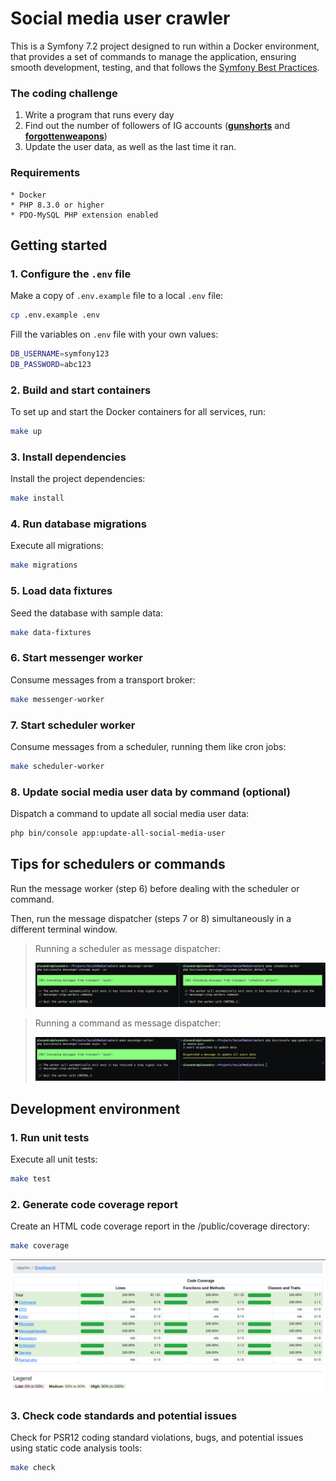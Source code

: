 # Social media user crawler

This is a Symfony 7.2 project designed to run within a Docker environment, that provides a set of commands to manage the application, ensuring smooth development, testing, and that follows the [Symfony Best Practices][1].

### The coding challenge

1. Write a program that runs every day
2. Find out the number of followers of IG accounts ([**gunshorts**][2] and [**forgottenweapons**][3]) 
3. Update the user data, as well as the last time it ran.

### Requirements

    * Docker
    * PHP 8.3.0 or higher
    * PDO-MySQL PHP extension enabled

## Getting started

### 1. Configure the `.env` file
Make a copy of `.env.example` file to a local `.env` file:

```bash
cp .env.example .env
```

Fill the variables on `.env` file with your own values:

```bash
DB_USERNAME=symfony123
DB_PASSWORD=abc123
```

### 2. Build and start containers
To set up and start the Docker containers for all services, run:
```bash
make up
```

### 3. Install dependencies
Install the project dependencies:
```bash
make install
```

### 4. Run database migrations
Execute all migrations:
```bash
make migrations
```

### 5. Load data fixtures
Seed the database with sample data:
```bash
make data-fixtures
```

### 6. Start messenger worker
Consume messages from a transport broker:
```bash
make messenger-worker
```

### 7. Start scheduler worker
Consume messages from a scheduler, running them like cron jobs:
```bash
make scheduler-worker
```

### 8. Update social media user data by command (optional)
Dispatch a command to update all social media user data:
```bash
php bin/console app:update-all-social-media-user
```

## Tips for schedulers or commands
Run the message worker (step 6) before dealing with the scheduler or command.

Then, run the message dispatcher (steps 7 or 8) simultaneously in a different terminal window.

>    Running a scheduler as message dispatcher:
>
>   ![Running a scheduler as message dispatcher.](/public/images/run-scheduler.png "Running a scheduler as message dispatcher.")

>   Running a command as message dispatcher:
>
>   ![Running a command as message dispatcher.](/public/images/run-command.png "Running a command as message dispatcher.")

## Development environment


### 1. Run unit tests
Execute all unit tests:
```bash
make test
```

### 2. Generate code coverage report
Create an HTML code coverage report in the /public/coverage directory:
```bash
make coverage
```

![The coverage dashboard.](/public/images/coverage.png "The coverage dashboard.")


### 3. Check code standards and potential issues
Check for PSR12 coding standard violations, bugs, and potential issues using static code analysis tools:
```bash
make check
```

[1]: https://symfony.com/doc/current/best_practices.html
[2]: https://www.instagram.com/gunshorts
[3]: https://www.instagram.com/forgottenweapons
